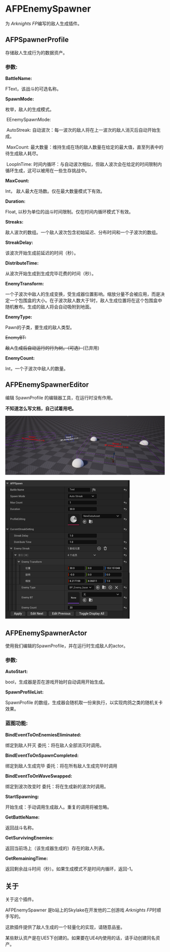 # AFPEnemySpawner

为 *Arknights FP*编写的敌人生成插件。

## AFPSpawnerProfile

存储敌人生成行为的数据资产。

### 参数:

**BattleName:**

FText，该战斗的可选名称。

**SpawnMode:**

枚举，敌人的生成模式。

​	EEnemySpawnMode:

​		AutoStreak: 自动波次：每一波次的敌人将在上一波次的敌人消灭后自动开始生成。

​		MaxCount: 最大数量：维持生成在场的敌人数量在给定的最大值，直至列表中的待生成敌人耗尽。

​		LoopInTime: 时间内循环：与自动波次相似，但敌人波次会在给定的时间限制内循环生成，这可以被用在一些生存挑战中。

**MaxCount:**

Int， 敌人最大在场数。仅在最大数量模式下有效。

**Duration:**

Float, 以秒为单位的战斗时间限制。仅在时间内循环模式下有效。

**Streaks:**

敌人波次的数组。一个敌人波次包含初始延迟、分布时间和一个子波次的数组。

**StreakDelay:**

该波次开始生成前延迟的时间（秒）。

**DistributeTime:**

从波次开始生成到生成完毕花费的时间（秒）。

**EnemyTransform:**

一个子波次中敌人的生成变换，受生成器位置影响。缩放分量不会被应用，而是决定一个包围盒的大小。在子波次敌人数大于1时，敌人生成位置将在这个包围盒中随机散布。生成的敌人将会自动吸附到地面。

**EnemyType:**

Pawn的子类，要生成的敌人类型。

~~EnemyBT:~~

~~敌人生成后自动运行的行为树。（可选）~~(已弃用)

**EnemyCount:**

Int，一个子波次中敌人的数量。



## AFPEnemySpawnerEditor

编辑 SpawnProfile 的编辑器工具，在运行时没有作用。

**不知道怎么写文档，自己试着用吧。**

![Scrshot](IMG/Snipaste_2023-03-17_04-39-16.png)

<img src="IMG/Snipaste_2023-03-17_04-40-26.png" alt="Scrshot" style="zoom:50%;" />

## AFPEnemySpawnerActor

使用我们编辑的SpawnProfile，并在运行时生成敌人的actor。

### 参数:

**AutoStart:**

bool，生成器是否在游戏开始时自动调用开始生成。

**SpawnProfileList:**

SpawnProfile 的数组，生成器会随机取一份来执行，以实现肉鸽之类的随机关卡效果。

### 蓝图功能:

**BindEventToOnEnemiesEliminated:**

绑定到敌人歼灭 委托：将在敌人全部消灭时调用。

**BindEventToOnSpawnCompleted:**

绑定到敌人生成完毕 委托：将在所有敌人生成完毕时调用

**BindEventToOnWaveSwapped:**

绑定到波次改变时 委托：将在生成新的波次时调用。

**StartSpawning:**

开始生成：手动调用生成敌人。重复的调用将被忽略。

**GetBattleName:**

返回战斗名称。

**GetSurvivingEnemies:**

返回当前场上（该生成器生成的）存在的敌人列表。

**GetRemainingTime:**

返回剩余战斗时间（秒）。如果生成模式不是时间内循环，返回-1。



## 关于

关于这个插件。

AFPEnemySpawner  是b站上的Skylake在开发他的二创游戏 *Arknights FP*时顺手写的。

这款插件提供了敌人生成的一个轻量化的实现，请随意品鉴。

某些默认资产是在UE5下创建的。如果要在UE4内使用的话，请手动创建同名资产。

